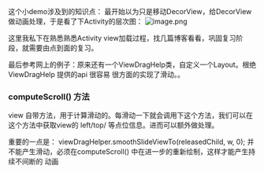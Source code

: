 
这个小demo涉及到的知识点：
最开始以为只是移动DecorView，给DecorView做动画处理，于是看了下Activity的层次图：
![image.png](https://upload-images.jianshu.io/upload_images/2837456-d2b4b696afc63f42.png?imageMogr2/auto-orient/strip%7CimageView2/2/w/1240)

这里我私下在熟悉熟悉Activity view加载过程，找几篇博客看看，巩固复习阶段，就需要由点到面的复习。


最后参考网上的例子：原来还有一个ViewDragHelp类，自定义一个Layout。根绝ViewDragHelp 提供的api 很容易 很方面的实现了滑动。。
### computeScroll() 方法
view 自带方法，用于计算滑动的。每滑动一下就会调用下这个方法，我们可以在这个方法中获取view的 left/top/ 等点位信息。进而可以额外做处理。

重要的一点是：  viewDragHelper.smoothSlideViewTo(releasedChild, w, 0); 并不能产生滑动，必须在computeScroll() 中在进一步的重新绘制，这样才能产生持续不间断的 动画
